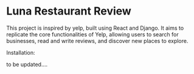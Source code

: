 # Luna Restaurant Review


This project is inspired by yelp, built using React and Django. 
It aims to replicate the core functionalities of Yelp, allowing users to search for businesses, read and write reviews, 
and discover new places to explore.

Installation:

to be updated....




